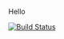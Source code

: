 Hello

[![Build Status](https://travis-ci.com/duskpoet/redux-href.svg?branch=master)](https://travis-ci.com/duskpoet/redux-href)
